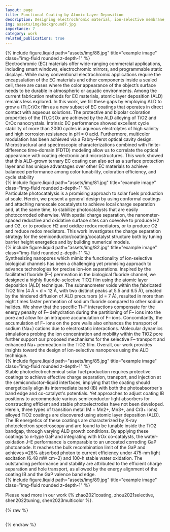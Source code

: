 ```yaml
---
layout: page
title: Functional Coating by Atomic Layer Deposition
description: Designing electrochromic material, ion-selective membrane, protective coating using Atomic Layer Deposition.
img: assets/img/background7.jpg
importance: 7
category: work
related_publications: true
---
```

<div class="row justify-content-sm-center">
    <div class="col-sm mt-3 mt-md-0">
        {% include figure.liquid path="assets/img/88.jpg" title="example image" class="img-fluid rounded z-depth-1" %}
    </div>
</div>
Electrochromic (EC) materials offer wide-ranging commercial applications, including smart windows, electrochromic mirrors, and programmable static displays. While many conventional electrochromic applications require the encapsulation of the EC materials and other components inside a sealed cell, there are cases where the color appearance of the object’s surface needs to be durable in atmospheric or aquatic environments. Among the current fabrication methods for EC materials, atomic layer deposition (ALD) remains less explored. In this work, we fill these gaps by employing ALD to grow a (Ti,Cr)Ox film as a new subset of EC coatings that operates in direct contact with aqueous solutions. The protective and bipolar coloration properties of the (Ti,Cr)Ox are achieved by the ALD alloying of TiO2 and CrOx nanocrystals. Intrinsic EC performance showed excellent cycle stability of more than 2000 cycles in aqueous electrolytes of high salinity and high corrosion resistance in pH = 0 acid. Furthermore, multicolor modulation has been achieved via a Fabry–Perot optical cavity design. Microstructural and spectroscopic characterizations combined with finite-difference time-domain (FDTD) modeling allow us to correlate the optical appearance with coating electronic and microstructures. This work showed that this ALD-grown ternary EC coating can also act as a surface protection layer and has unique advantages over other EC materials to achieve balanced performance among color tunability, coloration efficiency, and cycle stability

<div class="row justify-content-sm-center">
    <div class="col-sm mt-3 mt-md-0">
        {% include figure.liquid path="assets/img/81.jpg" title="example image" class="img-fluid rounded z-depth-1" %}
    </div>
</div>
Particulate photocatalysis is a promising approach to solar fuels production at scale. Herein, we present a general design by using conformal coatings and attaching nanoscale cocatalysts to achieve local charge separation and, at the same time, to stabilize photocatalysts that are easily photocorroded otherwise. With spatial charge separation, the nanometer-spaced reductive and oxidative surface sites can coevolve to produce H2 and O2, or to produce H2 and oxidize redox mediators, or to produce O2 and reduce redox mediators. This work investigates the charge separation strategy for the semiconductor/coating/cocatalyst structure both by tuning barrier height energetics and by building numerical models.

<div class="row justify-content-sm-center">
    <div class="col-sm mt-3 mt-md-0">
        {% include figure.liquid path="assets/img/82.jpg" title="example image" class="img-fluid rounded z-depth-1" %}
    </div>
</div>
Synthesizing nanopores which mimic the functionality of ion-selective biological channels has been a challenging yet promising approach to advance technologies for precise ion–ion separations. Inspired by the facilitated fluoride (F–) permeation in the biological fluoride channel, we designed a highly fluoride-selective TiO2 film using the atomic layer deposition (ALD) technique. The subnanometer voids within the fabricated TiO2 film (4 Å < d < 12 Å, with two distinct peaks at 5.5 and 6.5 Å), created by the hindered diffusion of ALD precursors (d = 7 Å), resulted in more than eight times faster permeation of sodium fluoride compared to other sodium halides. We show that the specific Ti–F interactions compensate for the energy penalty of F– dehydration during the partitioning of F– ions into the pore and allow for an intrapore accumulation of F– ions. Concomitantly, the accumulation of F– ions on the pore walls also enhances the transport of sodium (Na+) cations due to electrostatic interactions. Molecular dynamics simulations probing the ion concentration and mobility within the TiO2 pore further support our proposed mechanisms for the selective F– transport and enhanced Na+ permeation in the TiO2 film. Overall, our work provides insights toward the design of ion-selective nanopores using the ALD technique.

<div class="row justify-content-sm-center">
    <div class="col-sm mt-3 mt-md-0">
        {% include figure.liquid path="assets/img/85.jpg" title="example image" class="img-fluid rounded z-depth-1" %}
    </div>
</div>
Stable photoelectrochemical solar fuel production requires protective coatings to achieve effective charge separation, transport, and injection at the semiconductor–liquid interfaces, implying that the coating should energetically align its intermediate band (IB) with both the photoabsorber's band edge and co-catalyst's potentials. Yet approaches to adjust coating IB positions to accommodate various semiconductor light absorbers for constructing efficient and stable photoelectrodes have not been developed. Herein, three types of transition metal (M = Mn2+, Mn3+, and Cr3+ ions) alloyed TiO2 coatings are discovered using atomic layer deposition (ALD). The IB energetics of these coatings are characterized by X-ray photoelectron spectroscopy and are found to be tunable inside the TiO2 bandgap, through varying ALD growth conditions. By applying these coatings to n-type GaP and integrating with IrOx co-catalysts, the water-oxidation J–E performance is comparable to an uncoated corroding GaP photoanode. It reaches the bulk recombination limit of the GaP and achieves ≈28% absorbed photon to current efficiency under 475-nm light excitation (6.48 mW cm−2) and 100-h stable water oxidation. The outstanding performance and stability are attributed to the efficient charge separation and hole transport, as allowed by the energy alignment of the coating IB and the GaP valence band edge.

<div class="row justify-content-sm-center">
    <div class="col-sm mt-3 mt-md-0">
        {% include figure.liquid path="assets/img/89.jpg" title="example image" class="img-fluid rounded z-depth-1" %}
    </div>
</div>

Please read more in our work {% zhao2021coating, zhou2021selective, shen2022tuning, shen2023multicolor %}.

{% raw %}

```html

```

{% endraw %}
